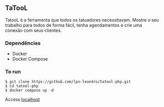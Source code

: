 ## TaTooL
TatooL é a ferramenta que todos os tatuadores necessitavam. Mostre o seu trabalho para todos de forma fácil, tenha agendamentos e crie uma conexão com seus clientes.

### Dependências

- Docker
- Docker Compose

### To run

```
$ git clone https://github.com/lpn-leandro/tatool-php.git
$ cd tatool-php
$ docker compose up -d
```

Access [localhost](http://localhost)